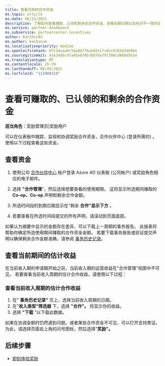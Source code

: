 ```yaml
---
title: 查看可用的合作资金
ms.topic: article
ms.date: 06/25/2021
description: 了解如何查看赚取、认领和剩余的合作资金、查看到期日期以及核对不一致的金额。
ms.service: partner-dashboard
ms.subservice: partnercenter-incentives
author: Karthic83
ms.author: kashanum
ms.localizationpriority: medium
ms.openlocfilehash: 0fc54aaa8c5da8bffbae82e1fc01c8165834b96e
ms.sourcegitcommit: 41e34d6c97a45e6f0b76d76a797398cd06665634
ms.translationtype: MT
ms.contentlocale: zh-CN
ms.lasthandoff: 06/28/2021
ms.locfileid: "112989319"
---
```

# <a name="view-available-earned-claimed-and-remaining-co-op-funds"></a>查看可赚取的、已认领的和剩余的合作资金

**适当角色**：奖励管理员|奖励用户

可以在仪表板中跟踪、监视和协调奖励合作资金，合作伙伴中心 (登录所需的) 。 [](https://partner.microsoft.com/dashboard/) 使用以下过程查看这些资金。

## <a name="view-your-funds"></a>查看资金

1. 使用公司 [合作伙伴中心](https://partner.microsoft.com/dashboard/) 帐户登录 Azure AD 仪表板 (公司帐户) 或奖励角色相应的电子邮件。

2. 选择 **"合作管理**"，然后选择想要查看的使用期限。 这将显示所选期间赚取的 **Co-op、Co-op** 声明和剩余合作金额。 

3. 所选时间段的到期日期显示在"剩余 **合作"显示下方** 。  

4. 若要查看在所选时间段提交的所有声明，请滚动到页面底部。

如果认为摘要中显示的金额存在差异，可以下载上一周期的事务报告。 此报表将帮助你确定所选使用期间赚取的合作资金金额。 若要下载事务报告或验证提交声明以确保剩余合作金额准确，请参阅 [事务历史记录](./payout-statement.md#transaction-history)。

## <a name="view-estimated-earnings-during-the-current-period"></a>查看当前期间的估计收益
在当前收入期的申请期开始之前，当前收入期的运营收益在"合作管理"视图中不可见。 若要查看当前收入周期的估计合作收益，请使用以下过程：

### <a name="view-your-estimated-co-op-earnings-for-the-current-earning-period"></a>查看当前收入周期的估计合作收益

1. 在" **事务历史记录"** 页上，选择当前收入周期的日期。
2. 在"**收入类型"筛选器** 下，选择 **"合作"。** 将显示你的收益。
3. 选择 **"下载** "以下载此数据。

如果在协调金额时仍然遇到问题，或者某些合作资金不可见，可以打开支持票证。 为此，请选择页面右上角的问号图标，然后选择"**奖励"。**

## <a name="next-steps"></a>后续步骤

- [即刻体验奖励](incentives-get-started-intro.md)